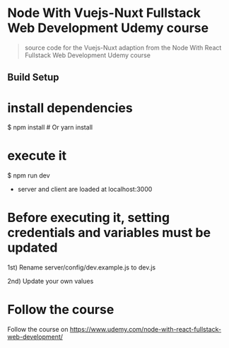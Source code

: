 # Node With Vuejs-Nuxt Fullstack Web Development Udemy course

> source code for the Vuejs-Nuxt adaption from the Node With React Fullstack Web Development Udemy course

## Build Setup

# install dependencies

$ npm install # Or yarn install

# execute it

$ npm run dev

*   server and client are loaded at localhost:3000

# Before executing it, setting credentials and variables must be updated

1st) Rename server/config/dev.example.js to dev.js

2nd) Update your own values

# Follow the course

Follow the course on https://www.udemy.com/node-with-react-fullstack-web-development/
